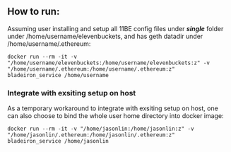 ## How to run:

Assuming user installing and setup all 11BE config files under ***single*** folder under /home/username/elevenbuckets, and has geth datadir under /home/username/.ethereum:

```
docker run --rm -it -v "/home/username/elevenbuckets:/home/username/elevenbuckets:z" -v "/home/username/.ethereum:/home/username/.ethereum:z" bladeiron_service /home/username
```

### Integrate with exsiting setup on host 

As a temporary workaround to integrate with exsiting setup on host, one can also choose to bind the whole user home directory into docker image:

```
docker run --rm -it -v "/home/jasonlin:/home/jasonlin:z" -v "/home/jasonlin/.ethereum:/home/jasonlin/.ethereum:z" bladeiron_service /home/jasonlin
```
